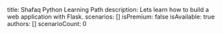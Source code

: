 title: Shafaq Python Learning Path
description: Lets learn how to build a web application with Flask.
scenarios: []
isPremium: false
isAvailable: true
authors: []
scenarioCount: 0
